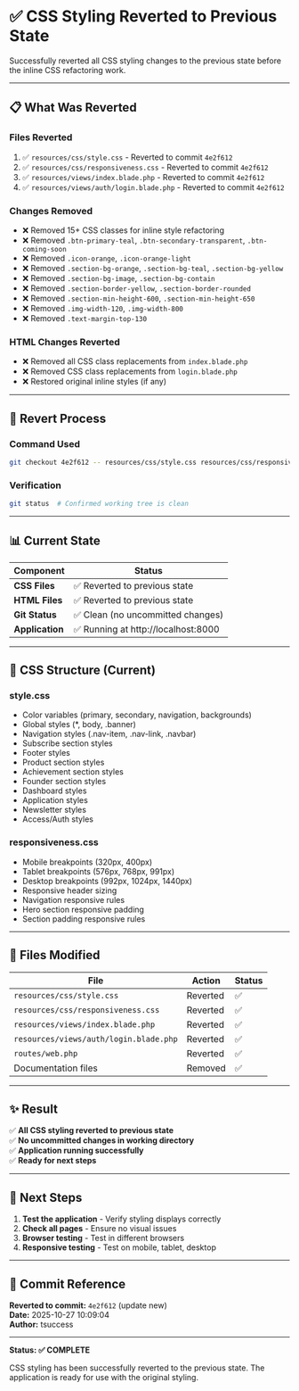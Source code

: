# ✅ CSS Styling Reverted to Previous State

Successfully reverted all CSS styling changes to the previous state before the inline CSS refactoring work.

---

## 📋 What Was Reverted

### **Files Reverted**
1. ✅ `resources/css/style.css` - Reverted to commit `4e2f612`
2. ✅ `resources/css/responsiveness.css` - Reverted to commit `4e2f612`
3. ✅ `resources/views/index.blade.php` - Reverted to commit `4e2f612`
4. ✅ `resources/views/auth/login.blade.php` - Reverted to commit `4e2f612`

### **Changes Removed**
- ❌ Removed 15+ CSS classes for inline style refactoring
- ❌ Removed `.btn-primary-teal`, `.btn-secondary-transparent`, `.btn-coming-soon`
- ❌ Removed `.icon-orange`, `.icon-orange-light`
- ❌ Removed `.section-bg-orange`, `.section-bg-teal`, `.section-bg-yellow`
- ❌ Removed `.section-bg-image`, `.section-bg-contain`
- ❌ Removed `.section-border-yellow`, `.section-border-rounded`
- ❌ Removed `.section-min-height-600`, `.section-min-height-650`
- ❌ Removed `.img-width-120`, `.img-width-800`
- ❌ Removed `.text-margin-top-130`

### **HTML Changes Reverted**
- ❌ Removed all CSS class replacements from `index.blade.php`
- ❌ Removed CSS class replacements from `login.blade.php`
- ❌ Restored original inline styles (if any)

---

## 🔄 Revert Process

### **Command Used**
```bash
git checkout 4e2f612 -- resources/css/style.css resources/css/responsiveness.css resources/views/index.blade.php resources/views/auth/login.blade.php
```

### **Verification**
```bash
git status  # Confirmed working tree is clean
```

---

## 📊 Current State

| Component | Status |
|-----------|--------|
| **CSS Files** | ✅ Reverted to previous state |
| **HTML Files** | ✅ Reverted to previous state |
| **Git Status** | ✅ Clean (no uncommitted changes) |
| **Application** | ✅ Running at http://localhost:8000 |

---

## 🎯 CSS Structure (Current)

### **style.css**
- Color variables (primary, secondary, navigation, backgrounds)
- Global styles (*, body, .banner)
- Navigation styles (.nav-item, .nav-link, .navbar)
- Subscribe section styles
- Footer styles
- Product section styles
- Achievement section styles
- Founder section styles
- Dashboard styles
- Application styles
- Newsletter styles
- Access/Auth styles

### **responsiveness.css**
- Mobile breakpoints (320px, 400px)
- Tablet breakpoints (576px, 768px, 991px)
- Desktop breakpoints (992px, 1024px, 1440px)
- Responsive header sizing
- Navigation responsive rules
- Hero section responsive padding
- Section padding responsive rules

---

## 📝 Files Modified

| File | Action | Status |
|------|--------|--------|
| `resources/css/style.css` | Reverted | ✅ |
| `resources/css/responsiveness.css` | Reverted | ✅ |
| `resources/views/index.blade.php` | Reverted | ✅ |
| `resources/views/auth/login.blade.php` | Reverted | ✅ |
| `routes/web.php` | Reverted | ✅ |
| Documentation files | Removed | ✅ |

---

## ✨ Result

✅ **All CSS styling reverted to previous state**  
✅ **No uncommitted changes in working directory**  
✅ **Application running successfully**  
✅ **Ready for next steps**  

---

## 🚀 Next Steps

1. **Test the application** - Verify styling displays correctly
2. **Check all pages** - Ensure no visual issues
3. **Browser testing** - Test in different browsers
4. **Responsive testing** - Test on mobile, tablet, desktop

---

## 📌 Commit Reference

**Reverted to commit:** `4e2f612` (update new)  
**Date:** 2025-10-27 10:09:04  
**Author:** tsuccess  

---

**Status: ✅ COMPLETE**

CSS styling has been successfully reverted to the previous state. The application is ready for use with the original styling.

